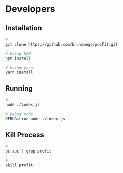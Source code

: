 # Developers

## Installation

```sh
#
git clone https://github.com/brunowego/profit.git

# Using NPM
npm install

# Using yarn
yarn install
```

## Running

```sh
#
node ./index.js

# Debug mode
DEBUG=true node ./index.js
```

## Kill Process

```sh
#
ps aux | grep profit

#
pkill profit
```
